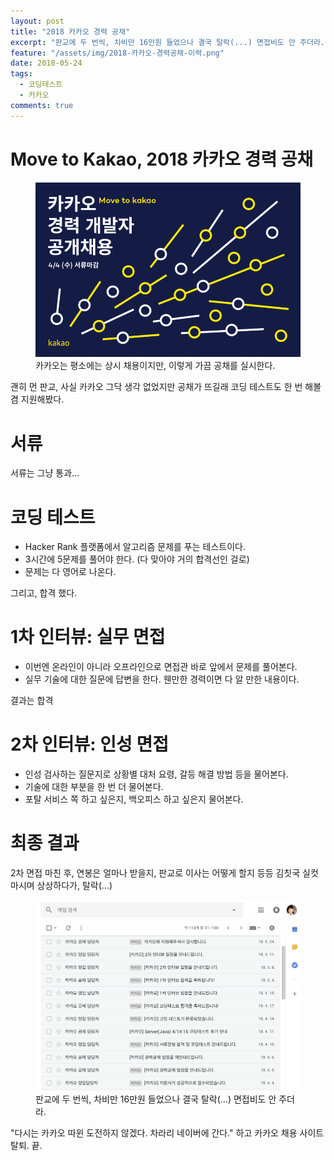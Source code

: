 ```yaml
---
layout: post
title: "2018 카카오 경력 공채"
excerpt: "판교에 두 번씩, 차비만 16만원 들었으나 결국 탈락(...) 면접비도 안 주더라."
feature: "/assets/img/2018-카카오-경력공채-이력.png"
date: 2018-05-24
tags:
  - 코딩테스트
  - 카카오
comments: true
---
```


# Move to Kakao, 2018 카카오 경력 공채

<figure>
	<a href="/assets/img/kakao-recruit-2018.png">
    <img src="/assets/img/kakao-recruit-2018.png" />
  </a>
	<figcaption>
    카카오는 평소에는 상시 채용이지만, 이렇게 가끔 공채를 실시한다. 
  </figcaption>
</figure>

괜히 먼 판교, 사실 카카오 그닥 생각 없었지만 공채가 뜨길래 코딩 테스트도 한 번 해볼 겸 지원해봤다.

# 서류

서류는 그냥 통과...

# 코딩 테스트

- Hacker Rank 플랫폼에서 알고리즘 문제를 푸는 테스트이다.
- 3시간에 5문제를 풀어야 한다. (다 맞아야 거의 합격선인 걸로)
- 문제는 다 영어로 나온다.

그리고, 합격 했다.

# 1차 인터뷰: 실무 면접

- 이번엔 온라인이 아니라 오프라인으로 면접관 바로 앞에서 문제를 풀어본다.
- 실무 기술에 대한 질문에 답변을 한다. 웬만한 경력이면 다 알 만한 내용이다.

결과는 합격

# 2차 인터뷰: 인성 면접

- 인성 검사하는 질문지로 상황별 대처 요령, 갈등 해결 방법 등을 물어본다.
- 기술에 대한 부분을 한 번 더 물어본다.
- 포탈 서비스 쪽 하고 싶은지, 백오피스 하고 싶은지 물어본다.

# 최종 결과

2차 면접 마친 후, 연봉은 얼마나 받을지, 판교로 이사는 어떻게 할지 등등 김칫국 실컷 마시며 상상하다가, 탈락(...)

<figure>
	<a href="/assets/img/2018-카카오-경력공채-이력.png">
    <img src="/assets/img/2018-카카오-경력공채-이력.png" />
  </a>
	<figcaption>
    판교에 두 번씩, 차비만 16만원 들었으나 결국 탈락(...) 면접비도 안 주더라. 
  </figcaption>
</figure>

"다시는 카카오 따윈 도전하지 않겠다. 차라리 네이버에 간다." 하고 카카오 채용 사이트 탈퇴. 끝.
